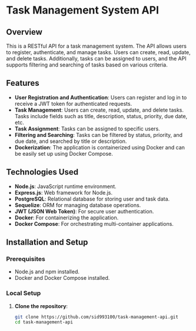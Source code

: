 # Task Management System API

## Overview

This is a RESTful API for a task management system. The API allows users to register, authenticate, and manage tasks. Users can create, read, update, and delete tasks. Additionally, tasks can be assigned to users, and the API supports filtering and searching of tasks based on various criteria.

## Features

- **User Registration and Authentication**: Users can register and log in to receive a JWT token for authenticated requests.
- **Task Management**: Users can create, read, update, and delete tasks. Tasks include fields such as title, description, status, priority, due date, etc.
- **Task Assignment**: Tasks can be assigned to specific users.
- **Filtering and Searching**: Tasks can be filtered by status, priority, and due date, and searched by title or description.
- **Dockerization**: The application is containerized using Docker and can be easily set up using Docker Compose.

## Technologies Used

- **Node.js**: JavaScript runtime environment.
- **Express.js**: Web framework for Node.js.
- **PostgreSQL**: Relational database for storing user and task data.
- **Sequelize**: ORM for managing database operations.
- **JWT (JSON Web Token)**: For secure user authentication.
- **Docker**: For containerizing the application.
- **Docker Compose**: For orchestrating multi-container applications.

## Installation and Setup

### Prerequisites

- Node.js and npm installed.
- Docker and Docker Compose installed.

### Local Setup

1. **Clone the repository**:
   ```bash
   git clone https://github.com/sid993100/task-management-api.git
   cd task-management-api
